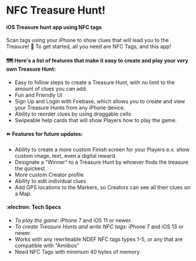 # NFC Treasure Hunt!
#### iOS Treasure hunt app using NFC tags
Scan tags using your iPhone to show clues that will lead you to the Treasure! 💎
To get started, all you need are NFC Tags, and this app!

#### 🗺️ Here's a list of features that make it easy to create and play your very own Treasure Hunt:
* Easy to follow steps to create a Treasure Hunt, with no limit to the amount of clues you can add.
* Fun and Friendly UI
* Sign Up and Login with Firebase, which allows you to create and view your Treasure Hunts from any iPhone device.
* Ability to reorder clues by using draggable cells
* Swipeable help cards that will show Players how to play the game.

#### ⏩ Features for future updates:
* Ability to create a more custom Finish screen for your Players e.x. show custom image, text, even a digital reward.
* Designate a "Winner" to a Treasure Hunt by whoever finds the treasure the quickest.
* More custom Creator profile
* Ability to edit individual clues
* Add GPS locations to the Markers, so Creators can see all their clues on a Map.

#### :electron: Tech Specs
* *To play the game*: iPhone 7 and iOS 11 or newer.
* *To create Treasure Hunts and write NFC tags*: iPhone 7 and iOS 13 or newer.
* Works with any rewriteable NDEF NFC tags types 1-5, or any that are compatible with "Amiibos"
* Need NFC Tags with minimum 40 bytes of memory.
